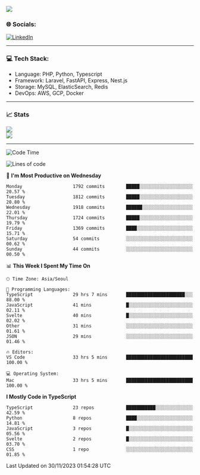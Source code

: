 <!--[![](https://visitcount.itsvg.in/api?id=jin-wk&icon=7&color=12)](https://visitcount.itsvg.in)-->
<!--[![Hits](https://hits.seeyoufarm.com/api/count/incr/badge.svg?url=https%3A%2F%2Fgithub.com%2Fjin-wk&count_bg=%235F625C&title_bg=%23555555&icon=github.svg&icon_color=%23E7E7E7&title=Hits&edge_flat=false)](https://hits.seeyoufarm.com)-->
![](https://komarev.com/ghpvc/?username=jin-wk&color=lightgrey&style=for-the-badge)

### 🌐 Socials:
[![LinkedIn](https://img.shields.io/badge/LinkedIn-%230077B5.svg?logo=linkedin&logoColor=white)](https://linkedin.com/in/jinwook-lee-242625241) 

---

### 💻 Tech Stack:
  - Language: PHP, Python, Typescript
  - Framework: Laravel, FastAPI, Express, Nest.js
  - Storage: MySQL, ElasticSearch, Redis
  - DevOps: AWS, GCP, Docker

---

### 📈 Stats
![](https://github-readme-stats.vercel.app/api?username=jin-wk&theme=dark&hide_border=true&include_all_commits=true&count_private=true)<br/>
![](https://github-readme-streak-stats.herokuapp.com/?user=jin-wk&theme=dark&hide_border=true)<br/>

---

<!--START_SECTION:waka-->
![Code Time](http://img.shields.io/badge/Code%20Time-1%2C007%20hrs%2058%20mins-blue)

![Lines of code](https://img.shields.io/badge/From%20Hello%20World%20I%27ve%20Written-1.9%20million%20lines%20of%20code-blue)

📅 **I'm Most Productive on Wednesday** 

```text
Monday                   1792 commits        █████░░░░░░░░░░░░░░░░░░░░   20.57 % 
Tuesday                  1812 commits        █████░░░░░░░░░░░░░░░░░░░░   20.80 % 
Wednesday                1918 commits        ██████░░░░░░░░░░░░░░░░░░░   22.01 % 
Thursday                 1724 commits        █████░░░░░░░░░░░░░░░░░░░░   19.79 % 
Friday                   1369 commits        ████░░░░░░░░░░░░░░░░░░░░░   15.71 % 
Saturday                 54 commits          ░░░░░░░░░░░░░░░░░░░░░░░░░   00.62 % 
Sunday                   44 commits          ░░░░░░░░░░░░░░░░░░░░░░░░░   00.50 % 
```


📊 **This Week I Spent My Time On** 

```text
🕑︎ Time Zone: Asia/Seoul

💬 Programming Languages: 
TypeScript               29 hrs 7 mins       ██████████████████████░░░   88.00 % 
JavaScript               41 mins             █░░░░░░░░░░░░░░░░░░░░░░░░   02.11 % 
Svelte                   40 mins             █░░░░░░░░░░░░░░░░░░░░░░░░   02.02 % 
Other                    31 mins             ░░░░░░░░░░░░░░░░░░░░░░░░░   01.61 % 
JSON                     29 mins             ░░░░░░░░░░░░░░░░░░░░░░░░░   01.46 % 

🔥 Editors: 
VS Code                  33 hrs 5 mins       █████████████████████████   100.00 % 

💻 Operating System: 
Mac                      33 hrs 5 mins       █████████████████████████   100.00 % 
```

**I Mostly Code in TypeScript** 

```text
TypeScript               23 repos            ███████████░░░░░░░░░░░░░░   42.59 % 
Python                   8 repos             ████░░░░░░░░░░░░░░░░░░░░░   14.81 % 
JavaScript               3 repos             █░░░░░░░░░░░░░░░░░░░░░░░░   05.56 % 
Svelte                   2 repos             █░░░░░░░░░░░░░░░░░░░░░░░░   03.70 % 
CSS                      1 repo              ░░░░░░░░░░░░░░░░░░░░░░░░░   01.85 % 
```




 Last Updated on 30/11/2023 01:54:28 UTC
<!--END_SECTION:waka-->
